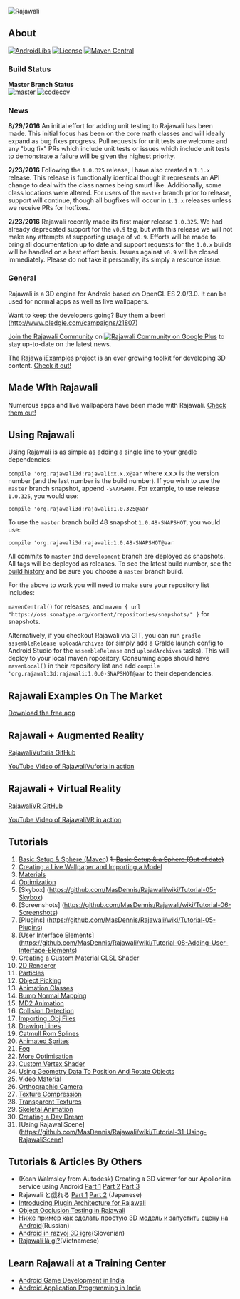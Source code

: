 ![Rajawali](http://www.rozengain.com/files/rajawali-logo.jpg)

## About
[![AndroidLibs](https://img.shields.io/badge/AndroidLibs-Rajawali-brightgreen.svg?style=flat)](https://www.android-libs.com/lib/rajawali?utm_source=github-badge&utm_medium=github-badge&utm_campaign=github-badge)
[![License](https://img.shields.io/badge/license-Apache%202.0%20License-blue.svg)](https://github.com/Rajawali/Rajawali/blob/master/LICENSE.txt)
[![Maven Central](https://img.shields.io/maven-central/v/org.rajawali3d/rajawali.svg)](http://search.maven.org/#search%7Cga%7C1%7Ca%3A%22rajawali%22)

### Build Status
**Master Branch Status**  
[![master](https://travis-ci.org/Rajawali/Rajawali.svg?branch=master)](https://travis-ci.org/Rajawali/Rajawali)
[![codecov](https://codecov.io/gh/Rajawali/Rajawali/branch/master/graph/badge.svg)](https://codecov.io/gh/Rajawali/Rajawali)

### News

**8/29/2016**
An initial effort for adding unit testing to Rajawali has been made. This initial focus has been on the core math classes and will ideally expand as bug fixes progress. Pull requests for unit tests are welcome and any "bug fix" PRs which include unit tests  or issues which include unit tests to demonstrate a failure will be given the highest priority. 

**2/23/2016**
Following the `1.0.325` release, I have also created a `1.1.x` release. This release is functionally identical though it represents an API change to deal with the class names being smurf like. Additionally, some class locations were altered. For users of the `master` branch prior to release, support will continue, though all bugfixes will occur in `1.1.x` releases unless we receive PRs for hotfixes.

**2/23/2016**
Rajawali recently made its first major release `1.0.325`. We had already deprecated support for the `v0.9` tag, but with this release we will not make any attempts at supporting usage of `v0.9`. Efforts will be made to bring all documentation up to date and support requests for the `1.0.x` builds will be handled on a best effort basis. Issues against `v0.9` will be closed immediately. Please do not take it personally, its simply a resource issue.

### General

Rajawali is a 3D engine for Android based on OpenGL ES 2.0/3.0. It can be used for normal apps as well as live wallpapers.

Want to keep the developers going? Buy them a beer! (http://www.pledgie.com/campaigns/21807)

[Join the Rajawali Community](https://plus.google.com/u/0/communities/116529974266844528013) on [![Rajawali Community on Google Plus](http://sinceresocial.com/wp-content/uploads/2012/05/google+-20px.png)](https://plus.google.com/u/0/communities/116529974266844528013) to stay up-to-date on the latest news. 

The [RajawaliExamples](https://github.com/MasDennis/RajawaliExamples) project is an ever growing toolkit for developing 3D content. [Check it out!](https://github.com/MasDennis/RajawaliExamples)

## Made With Rajawali

Numerous apps and live wallpapers have been made with Rajawali. [Check them out!](https://plus.google.com/u/0/communities/116529974266844528013/stream/526227da-cf2d-46f9-8ad6-beaca7b8ddd5)

## Using Rajawali

Using Rajawali is as simple as adding a single line to your gradle dependencies:

`compile 'org.rajawali3d:rajawali:x.x.x@aar` where x.x.x is the version number (and the last number is the build number). If you wish to use the `master` branch snapshot, append `-SNAPSHOT`. For example, to use release `1.0.325`, you would use:

`compile 'org.rajawali3d:rajawali:1.0.325@aar`

To use the `master` branch build 48 snapshot `1.0.48-SNAPSHOT`, you would use:

`compile 'org.rajawali3d:rajawali:1.0.48-SNAPSHOT@aar`

All commits to `master` and `development` branch are deployed as snapshots. All tags will be deployed as releases. To see the latest build number, see the [build history](https://travis-ci.org/Rajawali/Rajawali/builds) and be sure you choose a `master` branch build.

For the above to work you will need to make sure your repository list includes:

`mavenCentral()` for releases, and `maven { url "https://oss.sonatype.org/content/repositories/snapshots/" }` for snapshots.

Alternatively, if you checkout Rajawali via GIT, you can run `gradle assembleRelease uploadArchives` (or simply add a Gralde launch config to Android Studio for the `assembleRelease` and `uploadArchives` tasks). This will deploy to your local maven ropository. Consuming apps should have `mavenLocal()` in their repository list and add `compile 'org.rajawali3d:rajawali:1.0.0-SNAPSHOT@aar` to their dependencies.

## Rajawali Examples On The Market

[Download the free app](https://market.android.com/details?id=com.monyetmabuk.rajawali.tutorials)

## Rajawali + Augmented Reality

[RajawaliVuforia GitHub](https://github.com/MasDennis/RajawaliVuforia)

[YouTube Video of RajawaliVuforia in action](http://www.youtube.com/watch?v=rjLa4K9Ffuo)

## Rajawali + Virtual Reality

[RajawaliVR GitHub](https://github.com/MasDennis/RajawaliVR)

[YouTube Video of RajawaliVR in action](https://www.youtube.com/watch?v=3L0l_jmkcBE&feature=youtu.be)

## Tutorials
1. [Basic Setup & Sphere (Maven)](http://www.clintonmedbery.com/?p=59)
~~1. [Basic Setup & a Sphere (Out of date)](https://github.com/MasDennis/Rajawali/wiki/Tutorial-01----Basic-Setup-&-a-Sphere)~~  
2. [Creating a Live Wallpaper and Importing a Model](https://github.com/MasDennis/Rajawali/wiki/Tutorial-02-Creating-a-Live-Wallpaper-and-Importing-a-Model)  
3. [Materials](https://github.com/MasDennis/Rajawali/wiki/Tutorial-03-Materials)  
4. [Optimization](https://github.com/MasDennis/Rajawali/wiki/Tutorial-04-Optimization)  
5. [Skybox] (https://github.com/MasDennis/Rajawali/wiki/Tutorial-05-Skybox)  
6. [Screenshots] (https://github.com/MasDennis/Rajawali/wiki/Tutorial-06-Screenshots)  
7. [Plugins] (https://github.com/MasDennis/Rajawali/wiki/Tutorial-05-Plugins)  
8. [User Interface Elements] (https://github.com/MasDennis/Rajawali/wiki/Tutorial-08-Adding-User-Interface-Elements)  
9. [Creating a Custom Material GLSL Shader](https://github.com/MasDennis/Rajawali/wiki/Tutorial-09-Creating-a-Custom-Material---GLSL-Shader)  
10. [2D Renderer](https://github.com/MasDennis/Rajawali/wiki/Tutorial-10-2D-Renderer)  
11. [Particles](https://github.com/MasDennis/Rajawali/wiki/Tutorial-11-Particles)  
12. [Object Picking](https://github.com/MasDennis/Rajawali/wiki/Tutorial-12-Object-Picking)  
13. [Animation Classes](https://github.com/MasDennis/Rajawali/wiki/Tutorial-13-Animation-Classes)  
14. [Bump Normal Mapping](https://github.com/MasDennis/Rajawali/wiki/Tutorial-14-Bump-Normal-Mapping)  
15. [MD2 Animation](https://github.com/MasDennis/Rajawali/wiki/Tutorial-15-MD2-Animation)  
16. [Collision Detection](https://github.com/MasDennis/Rajawali/wiki/Tutorial-16-Collision-Detection)  
17. [Importing .Obj Files](https://github.com/MasDennis/Rajawali/wiki/Tutorial-17-Importing-.Obj-Files)  
18. [Drawing Lines](https://github.com/MasDennis/Rajawali/wiki/Tutorial-18-Drawing-Lines)  
19. [Catmull Rom Splines](https://github.com/MasDennis/Rajawali/wiki/Tutorial-19-Catmull-Rom-Splines)  
20. [Animated Sprites](https://github.com/MasDennis/Rajawali/wiki/Tutorial-20-Animated-Sprites)  
21. [Fog](https://github.com/MasDennis/Rajawali/wiki/Tutorial-21-Fog)  
22. [More Optimisation](https://github.com/MasDennis/Rajawali/wiki/Tutorial-22-More-Optimisation)  
23. [Custom Vertex Shader](https://github.com/MasDennis/Rajawali/wiki/Tutorial-23-Custom-Vertex-Shader)  
24. [Using Geometry Data To Position And Rotate Objects](https://github.com/MasDennis/Rajawali/wiki/Tutorial-24-Using-Geometry-Data-To-Position-And-Rotate-Objects)  
25. [Video Material](https://github.com/MasDennis/Rajawali/wiki/Tutorial-25-Video-Material)  
26. [Orthographic Camera](https://github.com/MasDennis/Rajawali/wiki/Tutorial-26-Orthographic-Camera)
27. [Texture Compression](https://github.com/MasDennis/Rajawali/wiki/Tutorial-27-Texture-Compression)
28. [Transparent Textures](https://github.com/MasDennis/Rajawali/wiki/Tutorial-28-Transparent-Textures)
29. [Skeletal Animation](https://github.com/MasDennis/Rajawali/wiki/Tutorial-29-Skeletal-Animation)
30. [Creating a Day Dream](https://github.com/MasDennis/Rajawali/wiki/Tutorial-30-Creating-a-Day-Dream)
31. [Using RajawaliScene] (https://github.com/MasDennis/Rajawali/wiki/Tutorial-31-Using-RajawaliScene)

## Tutorials & Articles By Others
* (Kean Walmsley from Autodesk) Creating a 3D viewer for our Apollonian service using Android [Part 1](http://through-the-interface.typepad.com/through_the_interface/2012/04/creating-a-3d-viewer-for-our-apollonian-service-using-android-part-1.html) [Part 2](http://through-the-interface.typepad.com/through_the_interface/2012/05/creating-a-3d-viewer-for-our-apollonian-service-using-android-part-2.html) [Part 3](http://through-the-interface.typepad.com/through_the_interface/2012/05/creating-a-3d-viewer-for-our-apollonian-service-using-android-part-3.html)
* Rajawali と戯れる [Part 1](http://dev.classmethod.jp/smartphone/android/android-rajawali-tutorials-01/) [Part 2](http://dev.classmethod.jp/smartphone/android/android-rajawali-tutorials-02/) (Japanese)
* [Introducing Plugin Architecture for Rajawali](http://www.andrewjo.com/blog/mobile-development/introducing-plugin-architecture-for-rajawali)
* [Object Occlusion Testing in Rajawali](http://www.andrewjo.com/blog/mobile-development/object-occlusion-testing-in-rajawali)
* [Ниже пример как сделать простую 3D модель и запустить сцену на Android](http://konsultantspb.ru/3d-engine-rajawali/)(Russian)
* [Android in razvoj 3D igre](http://www.monitor.si/clanek/android-in-razvoj-3d-igre/142302/)(Slovenian)
* [Rajawali là gì?](http://www.trithucmoi.co/en/component/content/article/101-rajawali-va-ardor3d.html)(Vietnamese)

## Learn Rajawali at a Training Center
* [Android Game Development in India](http://virtualinfocom.com/android_game/android_game_development_institute.html)
* [Android Application Programming in India](http://virtualinfocom.com/android_game_application_development_training.html)

